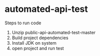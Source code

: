 # automated-api-test

Steps to run code
1. Unzip public-api-automated-test-master
2. Build project dependencies
3. Install JDK on system
4. open project and run test
